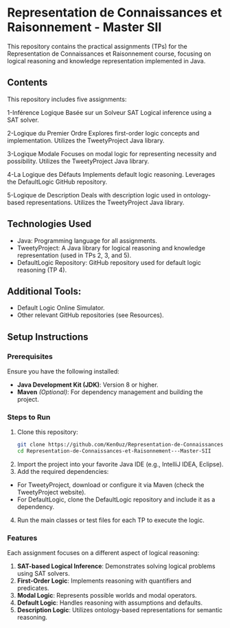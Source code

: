 # Representation de Connaissances et Raisonnement - Master SII
 This repository contains the practical assignments (TPs) for the Representation de Connaissances et Raisonnement course, focusing on logical reasoning and knowledge representation implemented in Java.

## Contents

This repository includes five assignments:

1-Inférence Logique Basée sur un Solveur SAT
Logical inference using a SAT solver.

2-Logique du Premier Ordre
Explores first-order logic concepts and implementation.
Utilizes the TweetyProject Java library.

3-Logique Modale
Focuses on modal logic for representing necessity and possibility.
Utilizes the TweetyProject Java library.

4-La Logique des Défauts
Implements default logic reasoning.
Leverages the DefaultLogic GitHub repository.

5-Logique de Description
Deals with description logic used in ontology-based representations.
Utilizes the TweetyProject Java library.

## Technologies Used

- Java: Programming language for all assignments.
- TweetyProject: A Java library for logical reasoning and knowledge representation (used in TPs 2, 3, and 5).
- DefaultLogic Repository: GitHub repository used for default logic reasoning (TP 4).

## Additional Tools:
- Default Logic Online Simulator.
- Other relevant GitHub repositories (see Resources).

## Setup Instructions

### Prerequisites

Ensure you have the following installed:

- **Java Development Kit (JDK)**: Version 8 or higher.
- **Maven** *(Optional)*: For dependency management and building the project.

### Steps to Run

1. Clone this repository:
   ```bash
   git clone https://github.com/Ken0uz/Representation-de-Connaissances-et-Raisonnement---Master-SII.git
   cd Representation-de-Connaissances-et-Raisonnement---Master-SII
2. Import the project into your favorite Java IDE (e.g., IntelliJ IDEA, Eclipse).
3. Add the required dependencies:

  - For TweetyProject, download or configure it via Maven (check the TweetyProject website).
  - For DefaultLogic, clone the DefaultLogic repository and include it as a dependency.
    
4. Run the main classes or test files for each TP to execute the logic.

### Features
Each assignment focuses on a different aspect of logical reasoning:

1. **SAT-based Logical Inference**: Demonstrates solving logical problems using SAT solvers.
2. **First-Order Logic**: Implements reasoning with quantifiers and predicates.
3. **Modal Logic**: Represents possible worlds and modal operators.
4. **Default Logic**: Handles reasoning with assumptions and defaults.
5. **Description Logic**: Utilizes ontology-based representations for semantic reasoning.






